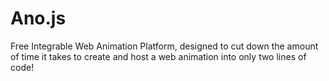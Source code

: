 # Ano.js
Free Integrable Web Animation Platform, designed to cut down the amount of time it takes to create and host a web animation into only two lines of code!
